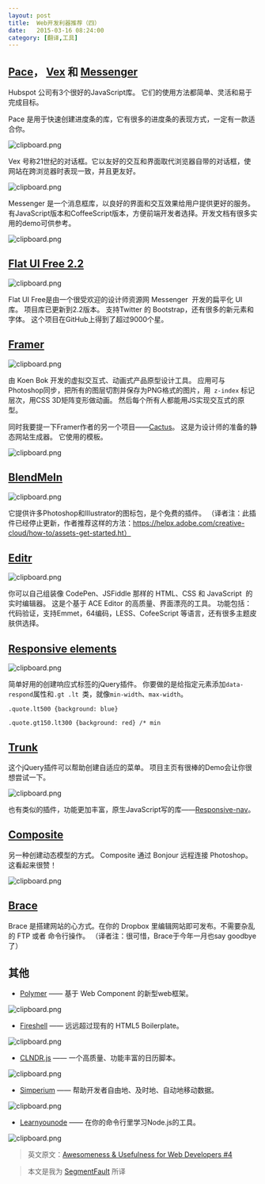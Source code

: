 ```yaml
---
layout: post
title:  Web开发利器推荐（四）
date:   2015-03-16 08:24:00
category: [翻译,工具]
---
```


## [Pace][1]， [Vex][2] 和 [Messenger][3]
Hubspot 公司有3个很好的JavaScript库。 它们的使用方法都简单、灵活和易于完成目标。

Pace 是用于快速创建进度条的库，它有很多的进度条的表现方式，一定有一款适合你。

![clipboard.png](http://segmentfault.com/img/bVk4ny)

<!--more-->

Vex 号称21世纪的对话框。它以友好的交互和界面取代浏览器自带的对话框，使网站在跨浏览器时表现一致，并且更友好。

![clipboard.png](http://segmentfault.com/img/bVk4nz)

Messenger 是一个消息框库，以良好的界面和交互效果给用户提供更好的服务。有JavaScript版本和CoffeeScript版本，方便前端开发者选择。开发文档有很多实用的demo可供参考。

![clipboard.png](http://segmentfault.com/img/bVk4nA)

## [Flat UI Free 2.2][4]

![clipboard.png](http://segmentfault.com/img/bVk4nC)

Flat UI Free是由一个很受欢迎的设计师资源网 Messenger  开发的扁平化 UI 库。 项目库已更新到2.2版本。 支持Twitter 的 Bootstrap，还有很多的新元素和字体。 这个项目在GitHub上得到了超过9000个星。

## [Framer][5]

![clipboard.png](http://segmentfault.com/img/bVk4nB)

由 Koen Bok 开发的虚拟交互式、动画式产品原型设计工具。 应用可与Photoshop同步，把所有的图层切割并保存为PNG格式的图片，用` z-index` 标记层次，用CSS 3D矩阵变形做动画。 然后每个所有人都能用JS实现交互式的原型。

同时我要提一下Framer作者的另一个项目——[Cactus][6]。 这是为设计师的准备的静态网站生成器。 它使用的模板。

![clipboard.png](http://segmentfault.com/img/bVk4oh)


## [BlendMeIn][7]


![clipboard.png](http://segmentfault.com/img/bVk4nD)

它提供许多Photoshop和Illustrator的图标包，是个免费的插件。
 （译者注：此插件已经停止更新，作者推荐这样的方法：https://helpx.adobe.com/creative-cloud/how-to/assets-get-started.ht）

## [Editr][8]
![clipboard.png](http://segmentfault.com/img/bVk4nE)

你可以自己组装像 CodePen、JSFiddle 那样的 HTML、CSS 和 JavaScript  的 实时编辑器。 这是个基于 ACE Editor 的高质量、界面漂亮的工具。 功能包括：代码验证，支持Emmet，64编码，LESS、CofeeScript 等语言，还有很多主题皮肤供选择。

## [Responsive elements][9]

![clipboard.png](http://segmentfault.com/img/bVk4nT)

简单好用的创建响应式标签的jQuery插件。 你要做的是给指定元素添加`data-respond`属性和`.gt .lt `类，就像`min-width`、`max-width`。

    .quote.lt500 {background: blue}
    
    .quote.gt150.lt300 {background: red} /* min

## [Trunk][10]

这个jQuery插件可以帮助创建自适应的菜单。 项目主页有很棒的Demo会让你很想尝试一下。

![clipboard.png](http://segmentfault.com/img/bVk4nG)

也有类似的插件，功能更加丰富，原生JavaScript写的库——[Responsive-nav][11]。

## [Composite][12]

另一种创建动态模型的方式。 Composite 通过 Bonjour 远程连接 Photoshop。 这看起来很赞！

![clipboard.png](http://segmentfault.com/img/bVk4nO)

## [Brace][13]

Brace 是搭建网站的心方式。在你的 Dropbox 里编辑网站即可发布。不需要杂乱的 FTP 或者 命令行操作。
（译者注：很可惜，Brace于今年一月也say goodbye了）

## 其他

* [Polymer][14] —— 基于 Web Component 的新型web框架。

![clipboard.png](http://segmentfault.com/img/bVk4nV)

* [Fireshell][15] —— 远远超过现有的 HTML5 Boilerplate。


![clipboard.png](http://segmentfault.com/img/bVk4n4)



* [CLNDR.js][16] —— 一个高质量、功能丰富的日历脚本。

![clipboard.png](http://segmentfault.com/img/bVk4nW)

* [Simperium][17] —— 帮助开发者自由地、及时地、自动地移动数据。

![clipboard.png](http://segmentfault.com/img/bVk4n6)

* [Learnyounode][18] —— 在你的命令行里学习Node.js的工具。

![clipboard.png](http://segmentfault.com/img/bVk4n5)

> 英文原文：[Awesomeness & Usefulness for Web Developers #4][19]

> 本文是我为 [SegmentFault][20] 所译

  [1]: http://github.hubspot.com/pace/docs/welcome/
  [2]: https://github.com/HubSpot/vex
  [3]: https://github.com/HubSpot/messenger
  [4]: https://github.com/designmodo/Flat-UI
  [5]: http://framerjs.com/
  [6]: https://github.com/koenbok/Cactus
  [7]: http://blendme.in/
  [8]: https://github.com/Idered/Editr.js
  [9]: https://github.com/kumailht/responsive-elements
  [10]: http://www.roblukedesign.com/trunk/trunk.html
  [11]: http://responsive-nav.com/
  [12]: http://www.getcomposite.com/
  [13]: http://brace.io/
  [14]: http://www.polymer-project.org/
  [15]: http://getfireshell.com/
  [16]: http://kylestetz.github.io/CLNDR/
  [17]: http://simperium.com/
  [18]: https://github.com/rvagg/learnyounode
  [19]: http://ipestov.com/awesomeness-and-usefulness-for-web-developers-4/
  [20]: http://segmentfault.com/blog/news/1190000002599453
